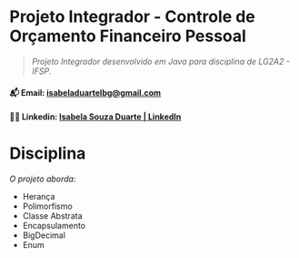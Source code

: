 # Projeto Integrador - Controle de Orçamento Financeiro Pessoal

> *Projeto Integrador desenvolvido em Java para disciplina de LG2A2 - IFSP*.
#### 📬 Email: isabeladuartelbg@gmail.com
#### 🙎🏻 Linkedin: [Isabela Souza Duarte | LinkedIn](https://www.linkedin.com/in/isabeladuarte/)


# Disciplina
*O projeto aborda:*
- Herança
- Polimorfismo
- Classe Abstrata
- Encapsulamento
- BigDecimal
- Enum


